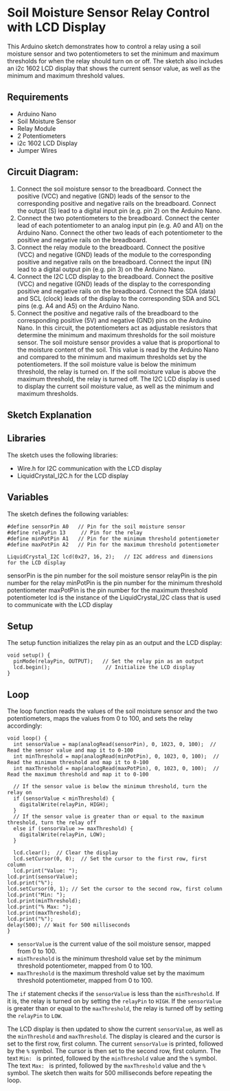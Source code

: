 # Soil Moisture Sensor Relay Control with LCD Display
This Arduino sketch demonstrates how to control a relay using a soil moisture sensor and two potentiometers to set the minimum and maximum thresholds for when the relay should turn on or off. The sketch also includes an i2c 1602 LCD display that shows the current sensor value, as well as the minimum and maximum threshold values.

## Requirements
- Arduino Nano
- Soil Moisture Sensor
- Relay Module
- 2 Potentiometers
- i2c 1602 LCD Display
- Jumper Wires

## Circuit Diagram:

1. Connect the soil moisture sensor to the breadboard. Connect the positive (VCC) and negative (GND) leads of the sensor to the corresponding positive and negative rails on the breadboard. Connect the output (S) lead to a digital input pin (e.g. pin 2) on the Arduino Nano.
2. Connect the two potentiometers to the breadboard. Connect the center lead of each potentiometer to an analog input pin (e.g. A0 and A1) on the Arduino Nano. Connect the other two leads of each potentiometer to the positive and negative rails on the breadboard.
3. Connect the relay module to the breadboard. Connect the positive (VCC) and negative (GND) leads of the module to the corresponding positive and negative rails on the breadboard. Connect the input (IN) lead to a digital output pin (e.g. pin 3) on the Arduino Nano.
4. Connect the I2C LCD display to the breadboard. Connect the positive (VCC) and negative (GND) leads of the display to the corresponding positive and negative rails on the breadboard. Connect the SDA (data) and SCL (clock) leads of the display to the corresponding SDA and SCL pins (e.g. A4 and A5) on the Arduino Nano.
5. Connect the positive and negative rails of the breadboard to the corresponding positive (5V) and negative (GND) pins on the Arduino Nano.
In this circuit, the potentiometers act as adjustable resistors that determine the minimum and maximum thresholds for the soil moisture sensor. The soil moisture sensor provides a value that is proportional to the moisture content of the soil. This value is read by the Arduino Nano and compared to the minimum and maximum thresholds set by the potentiometers. If the soil moisture value is below the minimum threshold, the relay is turned on. If the soil moisture value is above the maximum threshold, the relay is turned off. The I2C LCD display is used to display the current soil moisture value, as well as the minimum and maximum thresholds.

## Sketch Explanation

## Libraries
The sketch uses the following libraries:

- Wire.h for I2C communication with the LCD display
- LiquidCrystal_I2C.h for the LCD display

## Variables
The sketch defines the following variables:

```
#define sensorPin A0   // Pin for the soil moisture sensor
#define relayPin 13     // Pin for the relay
#define minPotPin A1   // Pin for the minimum threshold potentiometer
#define maxPotPin A2   // Pin for the maximum threshold potentiometer

LiquidCrystal_I2C lcd(0x27, 16, 2);   // I2C address and dimensions for the LCD display
```

sensorPin is the pin number for the soil moisture sensor
relayPin is the pin number for the relay
minPotPin is the pin number for the minimum threshold potentiometer
maxPotPin is the pin number for the maximum threshold potentiometer
lcd is the instance of the LiquidCrystal_I2C class that is used to communicate with the LCD display

## Setup
The setup function initializes the relay pin as an output and the LCD display:

```
void setup() {
  pinMode(relayPin, OUTPUT);   // Set the relay pin as an output
  lcd.begin();                  // Initialize the LCD display
}
```

## Loop
The loop function reads the values of the soil moisture sensor and the two potentiometers, maps the values from 0 to 100, and sets the relay accordingly:

```
void loop() {
  int sensorValue = map(analogRead(sensorPin), 0, 1023, 0, 100);  // Read the sensor value and map it to 0-100
  int minThreshold = map(analogRead(minPotPin), 0, 1023, 0, 100);  // Read the minimum threshold and map it to 0-100
  int maxThreshold = map(analogRead(maxPotPin), 0, 1023, 0, 100);  // Read the maximum threshold and map it to 0-100

  // If the sensor value is below the minimum threshold, turn the relay on
  if (sensorValue < minThreshold) {
    digitalWrite(relayPin, HIGH);
  }
  // If the sensor value is greater than or equal to the maximum threshold, turn the relay off
  else if (sensorValue >= maxThreshold) {
    digitalWrite(relayPin, LOW);
  }

  lcd.clear();  // Clear the display
  lcd.setCursor(0, 0);  // Set the cursor to the first row, first column
  lcd.print("Value: ");
lcd.print(sensorValue);
lcd.print("%");
lcd.setCursor(0, 1); // Set the cursor to the second row, first column
lcd.print("Min: ");
lcd.print(minThreshold);
lcd.print("% Max: ");
lcd.print(maxThreshold);
lcd.print("%");
delay(500); // Wait for 500 milliseconds
}
```

- `sensorValue` is the current value of the soil moisture sensor, mapped from 0 to 100.
- `minThreshold` is the minimum threshold value set by the minimum threshold potentiometer, mapped from 0 to 100.
- `maxThreshold` is the maximum threshold value set by the maximum threshold potentiometer, mapped from 0 to 100.

The `if` statement checks if the `sensorValue` is less than the `minThreshold`. If it is, the relay is turned on by setting the `relayPin` to `HIGH`. If the `sensorValue` is greater than or equal to the `maxThreshold`, the relay is turned off by setting the `relayPin` to `LOW`.

The LCD display is then updated to show the current `sensorValue`, as well as the `minThreshold` and `maxThreshold`. The display is cleared and the cursor is set to the first row, first column. The current `sensorValue` is printed, followed by the `%` symbol. The cursor is then set to the second row, first column. The text `Min: ` is printed, followed by the `minThreshold` value and the `%` symbol. The text `Max: ` is printed, followed by the `maxThreshold` value and the `%` symbol. The sketch then waits for 500 milliseconds before repeating the loop.
